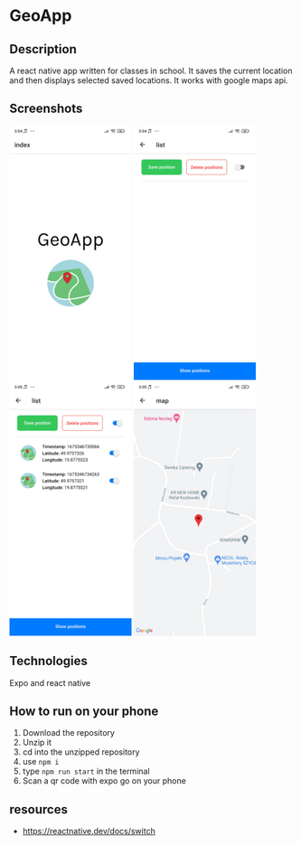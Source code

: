 # GeoApp

## Description
A react native app written for classes in school. It saves the current location and then displays selected saved locations. It works with google maps api.

## Screenshots
<img height="450" src="https://raw.githubusercontent.com/oliwierzgorniak/geo-app/main/docs/1.jpg" alt="1" />
<img height="450" src="https://raw.githubusercontent.com/oliwierzgorniak/geo-app/main/docs/2.jpg" alt="2" />
<img height="450" src="https://raw.githubusercontent.com/oliwierzgorniak/geo-app/main/docs/3.jpg" alt="3" />
<img height="450" src="https://raw.githubusercontent.com/oliwierzgorniak/geo-app/main/docs/4.jpg" alt="4" />


## Technologies
Expo and react native

## How to run on your phone
1. Download the repository
2. Unzip it
3. cd into the unzipped repository
4. use ```npm i```
5. type ```npm run start``` in the terminal
6. Scan a qr code with expo go on your phone

## resources
- https://reactnative.dev/docs/switch
